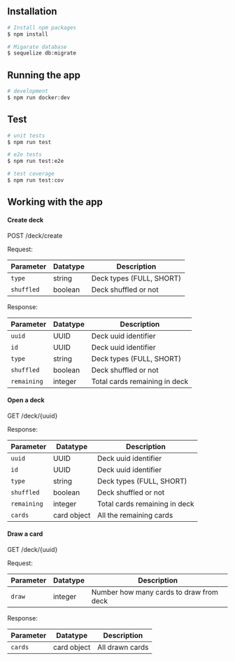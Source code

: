 ## Installation

```bash
# Install npm packages
$ npm install

# Migarate database
$ sequelize db:migrate
```

## Running the app

```bash
# development
$ npm run docker:dev
```

## Test

```bash
# unit tests
$ npm run test

# e2e tests
$ npm run test:e2e

# test coverage
$ npm run test:cov
```

## Working with the app

#### Create deck

POST /deck/create

Request:

| Parameter   | Datatype                   | Description                              |
| ----------- | ---------------------------| ---------------------------------------- |
| `type`      | string                     | Deck types (FULL, SHORT)                 |
| `shuffled`  | boolean                    | Deck shuffled or not                     |

Response:

| Parameter   | Datatype                   | Description                              |
| ----------- | ---------------------------| ---------------------------------------- |
| `uuid`      | UUID                       | Deck uuid identifier                     |
| `id`        | UUID                       | Deck uuid identifier                     |
| `type`      | string                     | Deck types (FULL, SHORT)                 |
| `shuffled`  | boolean                    | Deck shuffled or not                     |
| `remaining` | integer                    | Total cards remaining in deck            |



#### Open a deck

GET /deck/{uuid}

Response:

| Parameter   | Datatype                   | Description                              |
| ----------- | ---------------------------| ---------------------------------------- |
| `uuid`      | UUID                       | Deck uuid identifier                     |
| `id`        | UUID                       | Deck uuid identifier                     |
| `type`      | string                     | Deck types (FULL, SHORT)                 |
| `shuffled`  | boolean                    | Deck shuffled or not                     |
| `remaining` | integer                    | Total cards remaining in deck            |
| `cards    ` | card object                | All the remaining cards                  |


#### Draw a card

GET /deck/{uuid}

Request:

| Parameter   | Datatype                   | Description                              |
| ----------- | ---------------------------| ---------------------------------------- |
| `draw`      | integer                    | Number how many cards to draw from deck  |

Response:

| Parameter   | Datatype                   | Description                              |
| ----------- | ---------------------------| ---------------------------------------- |
| `cards    ` | card object                | All drawn cards                          |
